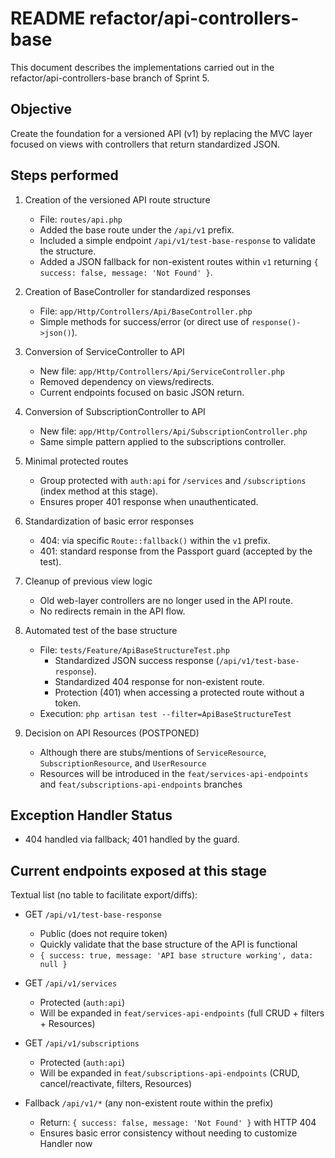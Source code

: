 # README refactor/api-controllers-base

This document describes the implementations carried out in the refactor/api-controllers-base branch of Sprint 5.

## Objective

Create the foundation for a versioned API (v1) by replacing the MVC layer focused on views with controllers that return standardized JSON.

## Steps performed

1. Creation of the versioned API route structure
   - File: `routes/api.php`
   - Added the base route under the `/api/v1` prefix.
   - Included a simple endpoint `/api/v1/test-base-response` to validate the structure.
   - Added a JSON fallback for non-existent routes within `v1` returning `{ success: false, message: 'Not Found' }`.

2. Creation of BaseController for standardized responses
   - File: `app/Http/Controllers/Api/BaseController.php`
   - Simple methods for success/error (or direct use of `response()->json()`).

3. Conversion of ServiceController to API
   - New file: `app/Http/Controllers/Api/ServiceController.php`
   - Removed dependency on views/redirects.
   - Current endpoints focused on basic JSON return.

4. Conversion of SubscriptionController to API
   - New file: `app/Http/Controllers/Api/SubscriptionController.php`
   - Same simple pattern applied to the subscriptions controller.

5. Minimal protected routes
   - Group protected with `auth:api` for `/services` and `/subscriptions` (index method at this stage).
   - Ensures proper 401 response when unauthenticated.

6. Standardization of basic error responses
   - 404: via specific `Route::fallback()` within the `v1` prefix.
   - 401: standard response from the Passport guard (accepted by the test).

7. Cleanup of previous view logic
   - Old web-layer controllers are no longer used in the API route.
   - No redirects remain in the API flow.

8. Automated test of the base structure
   - File: `tests/Feature/ApiBaseStructureTest.php`
     - Standardized JSON success response (`/api/v1/test-base-response`).
     - Standardized 404 response for non-existent route.
     - Protection (401) when accessing a protected route without a token.
   - Execution: `php artisan test --filter=ApiBaseStructureTest`

9. Decision on API Resources (POSTPONED)
   - Although there are stubs/mentions of `ServiceResource`, `SubscriptionResource`, and `UserResource`
   - Resources will be introduced in the `feat/services-api-endpoints` and `feat/subscriptions-api-endpoints` branches

## Exception Handler Status

- 404 handled via fallback; 401 handled by the guard.

## Current endpoints exposed at this stage

Textual list (no table to facilitate export/diffs):

- GET `/api/v1/test-base-response`
	- Public (does not require token)
	- Quickly validate that the base structure of the API is functional
	- `{ success: true, message: 'API base structure working', data: null }`

- GET `/api/v1/services`
	- Protected (`auth:api`)
	- Will be expanded in `feat/services-api-endpoints` (full CRUD + filters + Resources)

- GET `/api/v1/subscriptions`
	- Protected (`auth:api`)
	- Will be expanded in `feat/subscriptions-api-endpoints` (CRUD, cancel/reactivate, filters, Resources)

- Fallback `/api/v1/*` (any non-existent route within the prefix)
	- Return: `{ success: false, message: 'Not Found' }` with HTTP 404
	- Ensures basic error consistency without needing to customize Handler now